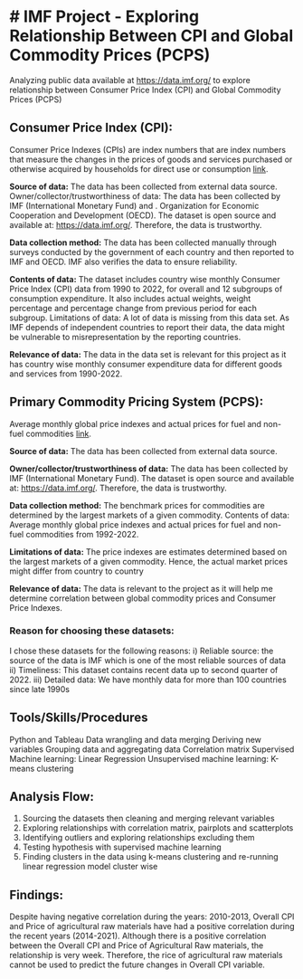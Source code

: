 # # IMF Project - Exploring Relationship Between CPI and Global Commodity Prices (PCPS)
Analyzing public data available at https://data.imf.org/ to  explore relationship between Consumer Price Index (CPI) and Global Commodity Prices (PCPS)

## Consumer Price Index (CPI):
Consumer Price Indexes (CPIs) are index numbers that are index numbers that measure the changes in the prices of goods and services purchased or otherwise acquired by households for direct use or consumption [link](https://drive.google.com/file/d/1tOwkrb57DNLYH3dAs1j8yZwEns43h1sI/view?usp=sharing). 

__Source of data:__ The data has been collected from external data source.
Owner/collector/trustworthiness of data: The data has been collected by IMF (International Monetary Fund) and . Organization for Economic Cooperation and Development (OECD). The dataset is open source and available at: https://data.imf.org/. Therefore, the data is trustworthy. 

__Data collection method:__ The data has been collected manually through surveys conducted by the government of each country and then reported to IMF and OECD. IMF also verifies the data to ensure reliability.

__Contents of data:__ The dataset includes country wise monthly Consumer Price Index (CPI) data from 1990 to 2022, for overall and 12 subgroups of consumption expenditure. It also includes actual weights, weight percentage and percentage change from previous period for each subgroup. 
Limitations of data: A lot of data is missing from this data set. As IMF depends of independent countries to report their data, the data might be vulnerable to misrepresentation by the reporting countries.

__Relevance of data:__ The data in the data set is relevant for this project as it has country wise monthly consumer expenditure data for different goods and services from 1990-2022.

## Primary Commodity Pricing System (PCPS): 
Average monthly global price indexes and actual prices for fuel and non-fuel commodities [link](https://drive.google.com/file/d/14xtJ7CKZvujt8TCFOJE0yginG_N1BPsb/view?usp=sharing).

__Source of data:__ The data has been collected from external data source.

__Owner/collector/trustworthiness of data:__ The data has been collected by IMF (International Monetary Fund). The dataset is open source and available at: https://data.imf.org/. Therefore, the data is trustworthy. 

__Data collection method:__ The benchmark prices for commodities are determined by the largest markets of a given commodity.
Contents of data: Average monthly global price indexes and actual prices for fuel and non-fuel commodities from 1992-2022.

__Limitations of data:__ The price indexes are estimates determined based on the largest markets of a given commodity. Hence, the actual market prices might differ from country to country

__Relevance of data:__ The data is relevant to the project as it will help me determine correlation between global commodity prices and Consumer Price Indexes.

### Reason for choosing these datasets:
I chose these datasets for the following reasons:
i)	Reliable source: the source of the data is IMF which is one of the most reliable sources of data
ii)	Timeliness: This dataset contains recent data up to second quarter of 2022.
iii)	Detailed data: We have monthly data for more than 100 countries since late 1990s

## Tools/Skills/Procedures
Python and Tableau
Data wrangling and data merging
Deriving new variables
Grouping data and aggregating data
Correlation matrix
Supervised Machine learning: Linear Regression
Unsupervised machine learning: K-means clustering

## Analysis Flow:
1) Sourcing the datasets then cleaning and merging relevant variables
2) Exploring relationships with correlation matrix, pairplots and scatterplots
3) Identifying outliers and exploring relationships excluding them
4) Testing hypothesis with supervised machine learning
5) Finding clusters in the data using k-means clustering and re-running linear regression model cluster wise

## Findings: 
Despite having negative correlation during the years: 2010-2013, Overall CPI and Price of agricultural raw materials have had a positive correlation during the recent years (2014-2021).
Although there is a positive correlation between the Overall CPI and Price of Agricultural Raw materials, the relationship is very week. Therefore, the rice of agricultural raw materials cannot be used to predict the future changes in Overall CPI variable.
